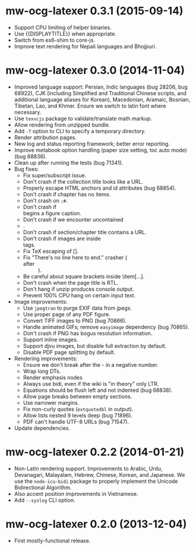 # mw-ocg-latexer 0.3.1 (2015-09-14)
* Support CPU limiting of helper binaries.
* Use {{DISPLAYTITLE}} when appropriate.
* Switch from es6-shim to core-js.
* Improve text rendering for Nepali languages and Bhojpuri.

# mw-ocg-latexer 0.3.0 (2014-11-04)
* Improved language support: Persian, Indic languages (bug 28206, bug
  68922), CJK (including Simplified and Traditional Chinese scripts,
  and additional language aliases for Korean), Macedonian, Aramaic,
  Bosnian, Tibetan, Lao, and Khmer.  Ensure we switch to latin font
  where necessary.
* Use `texvcjs` package to validate/translate math markup.
* Allow rendering from unzipped bundle.
* Add `-T` option to CLI to specify a temporary directory.
* Render attribution pages.
* New log and status reporting framework; better error reporting.
* Improve metabook option handling (paper size setting, toc auto
  mode) (bug 68836).
* Clean up after running the tests (bug 71341).
* Bug fixes:
    * Fix super/subscript issue.
    * Don't crash if the collection title looks like a URL.
    * Properly escape HTML anchors and id attributes (bug 68854).
    * Don't crash if chapter has no items.
    * Don't crash on `;#`.
    * Don't crash if <div> begins a figure caption.
    * Don't crash if we encounter uncontained <li>.
    * Don't crash if section/chapter title contains a URL.
    * Don't crash if images are inside <DT> tags.
    * Fix TeX escaping of [].
    * Fix "There's no line here to end." crasher (<br> after <dd>).
    * Be careful about square brackets inside \item[...].
    * Don't crash when the page title is RTL.
    * Don't hang if unzip produces console output.
    * Prevent 100% CPU hang on certain input text.
* Image improvements:
    * Use `jpegtran` to purge EXIF data from jpegs.
    * Use proper page of any PDF figure.
    * Convert TIFF images to PNG (bug 70866).
    * Handle animated GIFs; remove `easyimage` dependency (bug 70865).
    * Don't crash if PNG has bogus resolution information.
    * Support inline images.
    * Support djvu images, but disable full extraction by default.
    * Disable PDF page splitting by default.
* Rendering improvements:
    * Ensure we don't break after the - in a negative number.
    * Wrap long DTs.
    * Render emphasis nodes
    * Always use bidi, even if the wiki is "in theory" only LTR.
    * Equations should be flush left and not indented (bug 68838).
    * Allow page breaks between empty sections.
    * Use narrower margins.
    * Fix non-curly quotes (`extquotedbl` in output).
    * Allow lists nested 9 levels deep (bug 71896).
    * PDF can't handle UTF-8 URLs (bug 71547).
* Update dependencies.

# mw-ocg-latexer 0.2.2 (2014-01-21)
* Non-Latin rendering support.  Improvements to Arabic, Urdu, Devanagari,
  Malayalam, Hebrew, Chinese, Korean, and Japanese.  We use the
  `node-icu-bidi` package to properly implement the Unicode Bidirectional
  Algorithm.
* Also accent position improvements in Vietnamese.
* Add `--syslog` CLI option.

# mw-ocg-latexer 0.2.0 (2013-12-04)
* First mostly-functional release.
